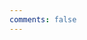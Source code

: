 ```yaml
---
comments: false
---
```

<!-- 引用 artitalk -->
<script type="text/javascript" src="https://unpkg.com/artitalk"></script>
<!-- 存放说说的容器 -->
<div id="artitalk_main"></div>
<script>
new Artitalk({
    appId: 't1Ws9VcwcfE6TTMLzktmB6yL-MdYXbMMI', 
    appKey: 'eQg3qrjLwEf92atm10A267As'
})
</script>
